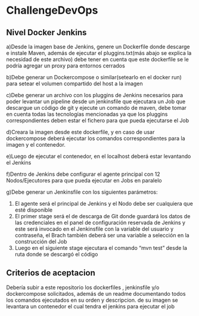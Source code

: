 # ChallengeDevOps



<h2>Nivel Docker Jenkins</h2>

a)Desde la imagen base de Jenkins, genere un Dockerfile donde descarge e instale Maven, además de ejecutar el pluggins.txt(más abajo se explica la necesidad de este archivo) debe tener en cuenta que este dockerfile se le podría agregar un proxy para entornos cerrados

b)Debe generar un Dockercompose o similar(setearlo en el docker run) para setear el volumen compartido del host a la imagen

c)Debe generar un archivo con los pluggins de Jenkins necesarios para poder levantar un pipeline desde un jenkinsfile que ejecutara un Job que descargue un código de git y ejecute un comando de maven, debe tomar en cuenta todas las tecnologías mencionadas ya que los pluggins correspondientes deben estar el fichero para que pueda ejecutarse el Job

d)Creara la imagen desde este dockerfile, y en caso de usar dockercompose deberá ejecutar los comandos correspondientes para la imagen y el contenedor.

e)Luego de ejecutar el contenedor, en el localhost deberá estar levantando el Jenkins 

f)Dentro de Jenkins debe configurar el agente principal con 12 Nodos/Ejecutores para que pueda ejecutar en Jobs en paralelo

g)Debe generar un Jenkinsfile con los siguientes parámetros:
1)	El agente será el principal de Jenkins y el Nodo debe ser cualquiera que esté disponible
2)	El primer stage será el de descarga de Git donde guardará los datos de las credenciales en el panel de configuración reservada de Jenkins y este será invocado en el Jenkinsfile con la variable del usuario y contraseña, el Brach también deberá ser una variable a selección en la construcción del Job 
3)	Luego en el siguiente stage ejecutara el comando “mvn test” desde la ruta donde se descargó el código

<h2>Criterios de aceptacion</h2>

Debería subir a este repositorio los dockerfiles , jenkinsfile y/o dockercompose solicitados, además de un readme documentando todos los comandos ejecutados en su orden y descripcion. de su imagen se levantara un contenedor el cual tendra el jenkins para ejecutar el job
